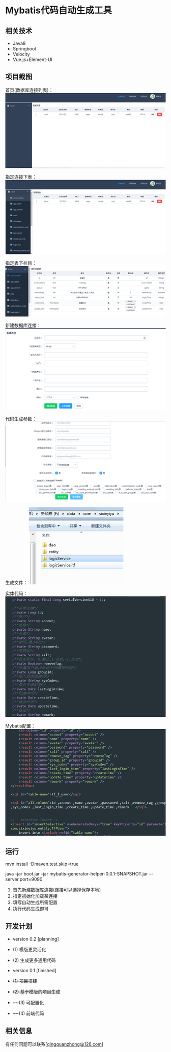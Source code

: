 # Mybatis代码自动生成工具

## 相关技术

   * Java8
   * Springboot
   * Velocity
   * Vue.js+Element-UI
   
## 项目截图

首页(数据库连接列表)：
![index](wiki/index.png)

指定连接下表：
![table](wiki/tables.png)

指定表下栏目：
![column](wiki/column.png)

新建数据库连接：
![connection](wiki/connection.png)

代码生成参数：
![generater](wiki/generater.png)

生成文件：
![file](wiki/file.png)

实体代码：
![entity](wiki/entity.png)

Mybatis配置：
![xml](wiki/xml.png)

## 运行

mvn install -Dmaven.test.skip=true

java  -jar boot.jar -jar mybatis-generator-helper-0.0.1-SNAPSHOT.jar --server.port=9090

1) 首先新建数据库连接(连接可以选择保存本地)
2) 指定初始化加载某连接
3) 填写自动生成所需配置
4) 执行代码生成即可

## 开发计划

   * version 0.2 [planning]
   * (1) 模版更灵活化
   * (2) 生成更多通用代码

   * version 0.1 [finished]
   * ~~(1) 项目搭建~~
   * ~~(2) 基于模版的项目生成~~
   * ~~(3) 可配置化
   * ~~(4) 前端代码   
   
   
## 相关信息

 有任何问题可以联系[qingquanzhong@126.com]